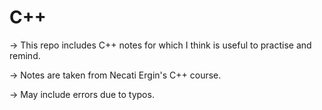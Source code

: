  # C++
 
-> This repo includes C++ notes for which I think is useful to practise and remind. 

-> Notes are taken from Necati Ergin's C++ course. 

-> May include errors due to typos.  


